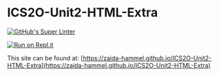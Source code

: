 # ICS2O-Unit2-HTML-Extra
[![GitHub's Super Linter](https://github.com/zaida-hammel/ICS2O-Unit2-HTML/workflows/GitHub's%20Super%20Linter/badge.svg)](https://github.com/zaida-hammel/ICS2O-Unit2-HTML/actions)



[![Run on Repl.it](https://repl.it/badge/github/zaida-hammel/ICS2O-Unit2-HTML)](https://repl.it/github/zaida-hammel/ICS2O-Unit2-HTML)

This site can be found at: [https://zaida-hammel.github.io/ICS2O-Unit2-HTML-Extra](https://zaida-hammel.github.io/ICS2O-Unit2-HTML-Extra)
